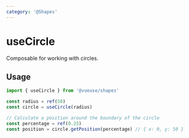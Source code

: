```yaml
---
category: '@Shapes'
---
```


# useCircle

Composable for working with circles.

## Usage

```ts
import { useCircle } from '@vueuse/shapes'

const radius = ref(50)
const circle = useCircle(radius)

// Calculate a position around the boundary of the circle
const percentage = ref(0.25)
const position = circle.getPosition(percentage) // { x: 0, y: 50 }
```
